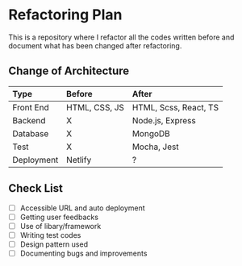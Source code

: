 # Refactoring Plan
This is a repository where I refactor all the codes written before and document what has been changed after refactoring. 

## Change of Architecture

|Type|Before|After|
|:-----|:----|:---|
|Front End|HTML, CSS, JS|HTML, Scss, React, TS|
|Backend|X|Node.js, Express|
|Database|X|MongoDB|
|Test|X|Mocha, Jest|
|Deployment|Netlify|?|

## Check List
- [ ] Accessible URL and auto deployment
- [ ] Getting user feedbacks
- [ ] Use of libary/framework
- [ ] Writing test codes
- [ ] Design pattern used
- [ ] Documenting bugs and improvements
